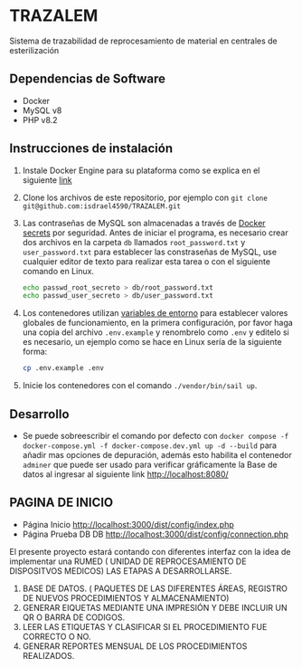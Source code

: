 # TRAZALEM

Sistema de trazabilidad de reprocesamiento de material en centrales de esterilización

## Dependencias de Software

- Docker
- MySQL v8
- PHP v8.2

## Instrucciones de instalación

1. Instale Docker Engine para su plataforma como se explica en el siguiente [link](https://docs.docker.com/engine/install/)
2. Clone los archivos de este repositorio, por ejemplo con `git clone git@github.com:isdrael4590/TRAZALEM.git`
3. Las contraseñas de MySQL son almacenadas a través de [Docker secrets](`https://docs.docker.com/compose/use-secrets/`) por seguridad. Antes de iniciar el programa, es necesario crear dos archivos en la carpeta `db` llamados `root_password.txt` y `user_password.txt` para establecer las constraseñas de MySQL, use cualquier editor de texto para realizar esta tarea o con el siguiente comando en Linux.

    ```bash
    echo passwd_root_secreto > db/root_password.txt
    echo passwd_user_secreto > db/user_password.txt
    ```

4. Los contenedores utilizan [variables de entorno](https://docs.docker.com/compose/environment-variables/set-environment-variables/) para establecer valores globales de funcionamiento, en la primera configuración, por favor haga una copia del archivo `.env.example` y renombrelo como `.env` y editelo si es necesario, un ejemplo como se hace en Linux sería de la siguiente forma:

    ```bash
    cp .env.example .env
    ```

5. Inicie los contenedores con el comando `./vendor/bin/sail up`.

## Desarrollo

- Se puede sobreescribir el comando por defecto con `docker compose -f docker-compose.yml -f docker-compose.dev.yml up -d --build` para añadir mas opciones de depuración, además esto habilita el contenedor `adminer` que puede ser usado para verificar gráficamente la Base de datos al ingresar al siguiente link [http://localhost:8080/](http://localhost:8080/)

## PAGINA DE INICIO

- Página Inicio [http://localhost:3000/dist/config/index.php](http://localhost:3000/dist/config/index.php)
- Página Prueba DB DB [http://localhost:3000/dist/config/connection.php](http://localhost:3000/dist/config/connection.php)

El presente proyecto estará contando con diferentes interfaz con la idea de implementar una RUMED ( UNIDAD DE REPROCESAMIENTO DE DISPOSITVOS MEDICOS)
LAS ETAPAS A DESARROLLARSE.

1. BASE DE DATOS. ( PAQUETES DE LAS DIFERENTES ÁREAS, REGISTRO DE NUEVOS PROCEDIMIENTOS Y ALMACENAMIENTO)
2. GENERAR EIQUETAS MEDIANTE UNA IMPRESIÓN Y DEBE INCLUIR UN QR O BARRA DE CODIGOS.
3. LEER LAS ETIQUETAS Y CLASIFICAR SI EL PROCEDIMIENTO FUE CORRECTO O NO.
4. GENERAR REPORTES MENSUAL DE LOS PROCEDIMIENTOS REALIZADOS.
